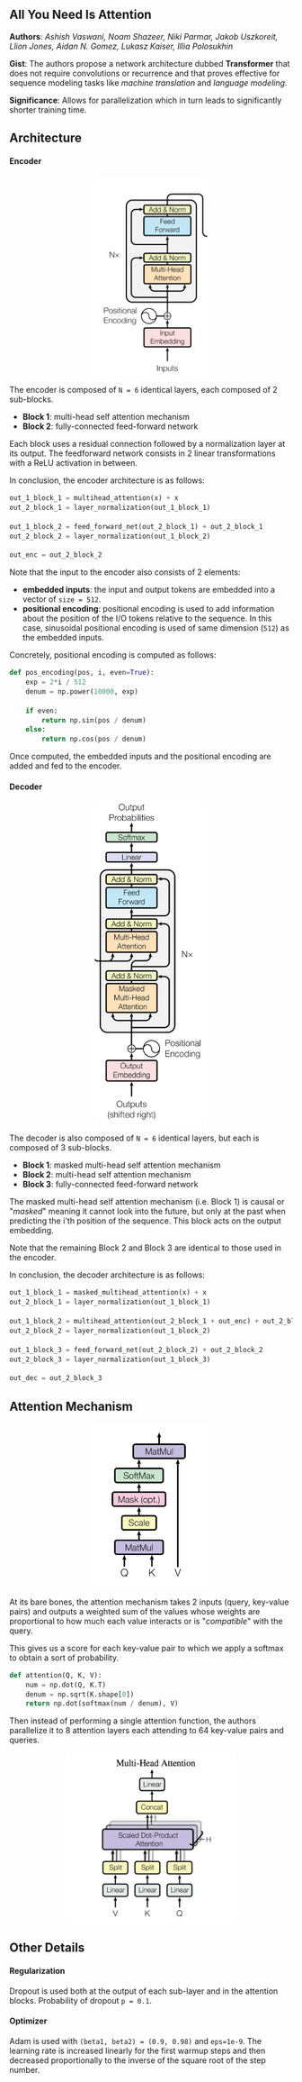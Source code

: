 ## All You Need Is Attention

**Authors**: *Ashish Vaswani, Noam Shazeer, Niki Parmar, Jakob Uszkoreit, Llion Jones, Aidan N. Gomez, Lukasz Kaiser, Illia Polosukhin*

**Gist**: The authors propose a network architecture dubbed **Transformer** that does not require convolutions or recurrence and that proves effective for sequence modeling tasks like *machine translation* and *language modeling*.

**Significance**: Allows for parallelization which in turn leads to significantly shorter training time.

## Architecture

#### Encoder

<p align="center">
 <img src="./img/self_attention/encoder.png" alt="Drawing" width="200px">
</p>

The encoder is composed of `N = 6` identical layers, each composed of 2 sub-blocks.

- **Block 1**: multi-head self attention mechanism
- **Block 2**: fully-connected feed-forward network

Each block uses a residual connection followed by a normalization layer at its output. The feedforward network consists in 2 linear transformations with a ReLU activation in between.

In conclusion, the encoder architecture is as follows:

```python
out_1_block_1 = multihead_attention(x) + x
out_2_block_1 = layer_normalization(out_1_block_1)

out_1_block_2 = feed_forward_net(out_2_block_1) + out_2_block_1
out_2_block_2 = layer_normalization(out_1_block_2)

out_enc = out_2_block_2
```
Note that the input to the encoder also consists of 2 elements:

- **embedded inputs**: the input and output tokens are embedded into a vector of `size = 512`.
- **positional encoding**: positional encoding is used to add information about the position of the I/O tokens relative to the sequence. In this case, sinusoidal positional encoding is used of same dimension (`512`) as the embedded inputs.

Concretely, positional encoding is computed as follows:

```python
def pos_encoding(pos, i, even=True):
	exp = 2*i / 512
	denum = np.power(10000, exp)
	
	if even:
		return np.sin(pos / denum)
	else:
		return np.cos(pos / denum)
```

Once computed, the embedded inputs and the positional encoding are added and fed to the encoder.

#### Decoder

<p align="center">
 <img src="./img/self_attention/decoder.png" alt="Drawing" width="200px">
</p>

The decoder is also composed of `N = 6` identical layers, but each is composed of 3 sub-blocks.

- **Block 1**: masked multi-head self attention mechanism
- **Block 2**: multi-head self attention mechanism
- **Block 3**: fully-connected feed-forward network

The masked multi-head self attention mechanism (i.e. Block 1) is causal or "*masked*" meaning it cannot look into the future, but only at the past when predicting the i'th position of the sequence. This block acts on the output embedding.

Note that the remaining Block 2 and Block 3 are identical to those used in the encoder.

In conclusion, the decoder architecture is as follows:

```python
out_1_block_1 = masked_multihead_attention(x) + x
out_2_block_1 = layer_normalization(out_1_block_1)

out_1_block_2 = multihead_attention(out_2_block_1 + out_enc) + out_2_block_1
out_2_block_2 = layer_normalization(out_1_block_2)

out_1_block_3 = feed_forward_net(out_2_block_2) + out_2_block_2
out_2_block_3 = layer_normalization(out_1_block_3)

out_dec = out_2_block_3
```

## Attention Mechanism

<p align="center">
 <img src="./img/self_attention/dot_att.png" alt="Drawing" width="200px">
</p>

At its bare bones, the attention mechanism takes 2 inputs (query, key-value pairs) and outputs a weighted sum of the values whose weights are proportional to how much each value interacts or is "*compatible*" with the query.

This gives us a score for each key-value pair to which we apply a softmax to obtain a sort of probability.

```python
def attention(Q, K, V):
	num = np.dot(Q, K.T)
	denum = np.sqrt(K.shape[0])
	return np.dot(softmax(num / denum), V)
```

Then instead of performing a single attention function, the authors parallelize it to 8 attention layers each attending to 64 key-value pairs and queries. 

<p align="center">
 <img src="./img/self_attention/parallel_att.png" alt="Drawing" width="300px">
</p>

## Other Details

#### Regularization

Dropout is used both at the output of each sub-layer and in the attention blocks. Probability of dropout `p = 0.1`.

#### Optimizer

Adam is used with `(beta1, beta2) = (0.9, 0.98)` and `eps=1e-9`. The learning rate is increased linearly for the first warmup steps and then decreased proportionally to the inverse of the square root of the step number.